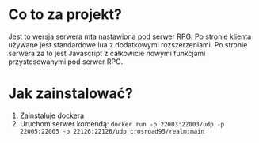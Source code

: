 # Co to za projekt?

Jest to wersja serwera mta nastawiona pod serwer RPG.
Po stronie klienta używane jest standardowe lua z dodatkowymi rozszerzeniami.
Po stronie serwera za to jest Javascript z całkowicie nowymi funkcjami przystosowanymi pod serwer RPG.

# Jak zainstalować?

1. Zainstaluje dockera
2. Uruchom serwer komendą: `docker run -p 22003:22003/udp -p 22005:22005 -p 22126:22126/udp crosroad95/realm:main`
